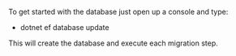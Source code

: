 To get started with the database just open up a console and type:
-  dotnet ef database update

This will create the database and execute each migration step.